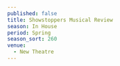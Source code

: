 ```yaml
---
published: false
title: Showstoppers Musical Review
season: In House
period: Spring
season_sort: 260
venue:
  - New Theatre
---
```



